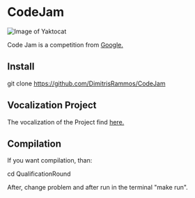 # CodeJam

![Image of Yaktocat](https://4.bp.blogspot.com/-ncrFSUmp-sk/XFZtXx2V8zI/AAAAAAAABiM/rBiDmvM_J4UQOTe2p8xmZXNZHir_xGerwCLcBGAs/s1600/images.png)


Code Jam is a competition from [Google.](https://www.google.com/)

## Install

git clone https://github.com/DimitrisRammos/CodeJam


## Vocalization Project
The vocalization of the Project find [here.](https://codingcompetitions.withgoogle.com/codejam)


## Compilation
If you want compilation, than:

cd QualificationRound

After, change problem and after run in the terminal "make run".
